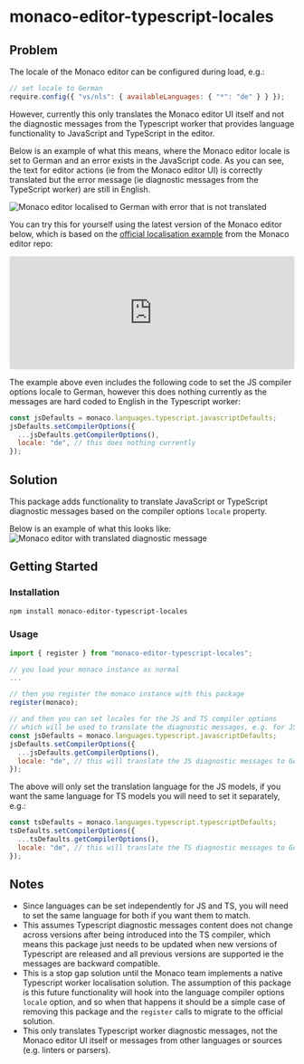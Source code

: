 # monaco-editor-typescript-locales

## Problem

The locale of the Monaco editor can be configured during load, e.g.:

```js
// set locale to German
require.config({ "vs/nls": { availableLanguages: { "*": "de" } } });
```

However, currently this only translates the Monaco editor UI itself and not the diagnostic messages from the Typescript worker that provides language functionality to JavaScript and TypeScript in the editor.

Below is an example of what this means, where the Monaco editor locale is set to German and an error exists in the JavaScript code. As you can see, the text for editor actions (ie from the Monaco editor UI) is correctly translated but the error message (ie diagnostic messages from the TypeScript worker) are still in English.

![Monaco editor localised to German with error that is not translated](/monaco-util/assets/monaco-without-translated-message.png)

You can try this for yourself using the latest version of the Monaco editor below, which is based on the [official localisation example](https://github.com/microsoft/monaco-editor/blob/main/samples/browser-amd-localized/index.html) from the Monaco editor repo:

<iframe src="https://codesandbox.io/embed/cdn-example-forked-xyrfz6?fontsize=14&hidenavigation=1&theme=dark"
     style="width:100%; height:200px; border:0; border-radius: 4px; overflow:hidden;"
     title="Localised Monaco Editor Example"
     allow="accelerometer; ambient-light-sensor; camera; encrypted-media; geolocation; gyroscope; hid; microphone; midi; payment; usb; vr; xr-spatial-tracking"
     sandbox="allow-forms allow-modals allow-popups allow-presentation allow-same-origin allow-scripts"
   ></iframe>

The example above even includes the following code to set the JS compiler options locale to German, however this does nothing currently as the messages are hard coded to English in the Typescript worker:

```js
const jsDefaults = monaco.languages.typescript.javascriptDefaults;
jsDefaults.setCompilerOptions({
  ...jsDefaults.getCompilerOptions(),
  locale: "de", // this does nothing currently
});
```

## Solution

This package adds functionality to translate JavaScript or TypeScript diagnostic messages based on the compiler options `locale` property.

Below is an example of what this looks like:
![Monaco editor with translated diagnostic message](/monaco-util/assets/monaco-with-translated-message.png)

## Getting Started

### Installation

```sh
npm install monaco-editor-typescript-locales
```

### Usage

```js
import { register } from "monaco-editor-typescript-locales";

// you load your monaco instance as normal
...

// then you register the monaco instance with this package
register(monaco);

// and then you can set locales for the JS and TS compiler options
// which will be used to translate the diagnostic messages, e.g. for JS:
const jsDefaults = monaco.languages.typescript.javascriptDefaults;
jsDefaults.setCompilerOptions({
  ...jsDefaults.getCompilerOptions(),
  locale: "de", // this will translate the JS diagnostic messages to German
});
```

The above will only set the translation language for the JS models, if you want the same language for TS models you will need to set it separately, e.g.:

```js
const tsDefaults = monaco.languages.typescript.typescriptDefaults;
tsDefaults.setCompilerOptions({
  ...tsDefaults.getCompilerOptions(),
  locale: "de", // this will translate the TS diagnostic messages to German
});
```

## Notes

- Since languages can be set independently for JS and TS, you will need to set the same language for both if you want them to match.
- This assumes Typescript diagnostic messages content does not change across versions after being introduced into the TS compiler, which means this package just needs to be updated when new versions of Typescript are released and all previous versions are supported ie the messages are backward compatible.
- This is a stop gap solution until the Monaco team implements a native Typescript worker localisation solution. The assumption of this package is this future functionality will hook into the language compiler options `locale` option, and so when that happens it should be a simple case of removing this package and the `register` calls to migrate to the official solution.
- This only translates Typescript worker diagnostic messages, not the Monaco editor UI itself or messages from other languages or sources (e.g. linters or parsers).
